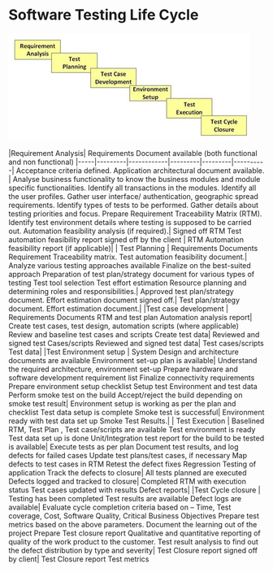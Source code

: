 # Software Testing Life Cycle

<img src="../img/stlc-phases.webp">


|Requirement Analysis| Requirements Document available (both functional and non functional) 
|-----|---------|------------|---------|---------|----------|
 Acceptance criteria defined.
 Application architectural document available.
|  Analyse business functionality to know the business modules and module specific functionalities.
 Identify all transactions in the modules.
 Identify all the user profiles.
 Gather user interface/ authentication, geographic spread requirements.
 Identify types of tests to be performed.
 Gather details about testing priorities and focus.
 Prepare Requirement Traceability Matrix (RTM).
 Identify test environment details where testing is supposed to be carried out.
 Automation feasibility analysis (if required).| 
 Signed off RTM
 Test automation feasibility report signed off by the client |
 RTM
 Automation feasibility report (if applicable)|
| Test Planning	|
 Requirements Documents
 Requirement Traceability matrix.
 Test automation feasibility document.|
 Analyze various testing approaches available
 Finalize on the best-suited approach
 Preparation of test plan/strategy document for various types of testing
 Test tool selection
 Test effort estimation
 Resource planning and determining roles and responsibilities.|
 Approved test plan/strategy document.
 Effort estimation document signed off.|
 Test plan/strategy document.
 Effort estimation document.|
|Test case development	|
 Requirements Documents
 RTM and test plan
 Automation analysis report|
 Create test cases, test design, automation scripts (where applicable)
 Review and baseline test cases and scripts
 Create test data|
 Reviewed and signed test Cases/scripts
 Reviewed and signed test data|
 Test cases/scripts
 Test data|
|Test Environment setup	|
 System Design and architecture documents are available
 Environment set-up plan is available|
 Understand the required architecture, environment set-up
 Prepare hardware and software development requirement list
 Finalize connectivity requirements
 Prepare environment setup checklist
 Setup test Environment and test data
 Perform smoke test on the build
 Accept/reject the build depending on smoke test result|
 Environment setup is working as per the plan and checklist
 Test data setup is complete
 Smoke test is successful|
 Environment ready with test data set up
 Smoke Test Results.|
| Test Execution	|
 Baselined RTM, Test Plan , Test case/scripts are available
 Test environment is ready
 Test data set up is done
 Unit/Integration test report for the build to be tested is available|
 Execute tests as per plan
 Document test results, and log defects for failed cases
 Update test plans/test cases, if necessary
 Map defects to test cases in RTM
 Retest the defect fixes
 Regression Testing of application
 Track the defects to closure|
 All tests planned are executed
 Defects logged and tracked to closure|
 Completed RTM with execution status
 Test cases updated with results
 Defect reports|
|Test Cycle closure	|
 Testing has been completed
 Test results are available
 Defect logs are available|
 Evaluate cycle completion criteria based on – Time, Test coverage, Cost, Software Quality, 
 Critical Business Objectives
 Prepare test metrics based on the above parameters.
 Document the learning out of the project
 Prepare Test closure report
 Qualitative and quantitative reporting of quality of the work product to the customer.
 Test result analysis to find out the defect distribution by type and severity|
 Test Closure report signed off by client|
 Test Closure report
 Test metrics